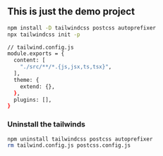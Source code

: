 ## This is just the demo project
```bash 
npm install -D tailwindcss postcss autoprefixer
npx tailwindcss init -p

// tailwind.config.js
module.exports = {
  content: [
    "./src/**/*.{js,jsx,ts,tsx}",
  ],
  theme: {
    extend: {},
  },
  plugins: [],
}
```


### Uninstall the tailwinds 
```bash
npm uninstall tailwindcss postcss autoprefixer
rm tailwind.config.js postcss.config.js

```